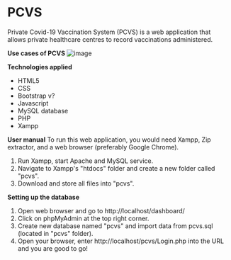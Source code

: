 # PCVS

Private Covid-19 Vaccination System (PCVS) is a web application that allows private healthcare centres to record vaccinations administered.

**Use cases of PCVS**
![image](https://user-images.githubusercontent.com/68101081/156343596-5305fafd-83a7-473b-a005-f26472197678.png)

**Technologies applied**
- HTML5
- CSS
- Bootstrap v?
- Javascript
- MySQL database
- PHP
- Xampp

**User manual**
To run this web application, you would need Xampp, Zip extractor, and a web browser (preferably Google Chrome).
1. Run Xampp, start Apache and MySQL service.
2. Navigate to Xampp's "htdocs" folder and create a new folder called "pcvs".
3. Download and store all files into "pcvs".

**Setting up the database**
1. Open web browser and go to http://localhost/dashboard/
2. Click on phpMyAdmin at the top right corner.
3. Create new database named "pcvs" and import data from pcvs.sql (located in "pcvs" folder).
4. Open your browser, enter http://localhost/pcvs/Login.php into the URL and you are good to go!
